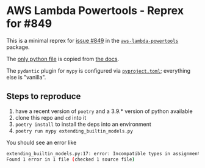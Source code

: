 # AWS Lambda Powertools - Reprex for #849

This is a minimal reprex for [issue #849](https://github.com/awslabs/aws-lambda-powertools-python/issues/849#issuecomment-986449730) in the [`aws-lambda-powertools`](https://github.com/awslabs/aws-lambda-powertools-python/) package.

The [only python file](./extending_builtin_models.py) is copied from [the docs](https://awslabs.github.io/aws-lambda-powertools-python/latest/utilities/parser/#extending-built-in-models).

The `pydantic` plugin for `mypy` is configured via [`pyproject.toml`](./pyproject.toml#L17-L18); everything else is "vanilla".

## Steps to reproduce
1. have a recent version of `poetry` and a 3.9.* version of python available
1. clone this repo and `cd` into it
1. `poetry install` to install the deps into an environment
1. `poetry run mypy extending_builtin_models.py`

You should see an error like
```bash
extending_builtin_models.py:17: error: Incompatible types in assignment (expression has type "Order", base class "EventBridgeModel" defined the type as "Dict[str, Any]")
Found 1 error in 1 file (checked 1 source file)
```
